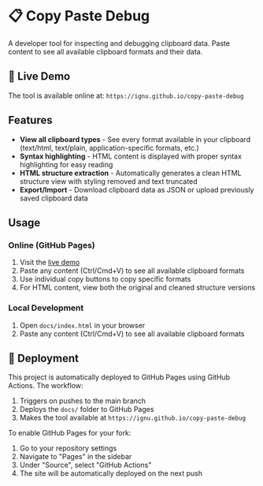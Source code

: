 # 📋 Copy Paste Debug

A developer tool for inspecting and debugging clipboard data. Paste content to see all available clipboard formats and their data.

## 🚀 Live Demo

The tool is available online at: `https://ignu.github.io/copy-paste-debug`

## Features

- **View all clipboard types** - See every format available in your clipboard (text/html, text/plain, application-specific formats, etc.)
- **Syntax highlighting** - HTML content is displayed with proper syntax highlighting for easy reading
- **HTML structure extraction** - Automatically generates a clean HTML structure view with styling removed and text truncated
- **Export/Import** - Download clipboard data as JSON or upload previously saved clipboard data

## Usage

### Online (GitHub Pages)

1. Visit the [live demo](https://ignu.github.io/copy-paste-debug)
2. Paste any content (Ctrl/Cmd+V) to see all available clipboard formats
3. Use individual copy buttons to copy specific formats
4. For HTML content, view both the original and cleaned structure versions

### Local Development

1. Open `docs/index.html` in your browser
2. Paste any content (Ctrl/Cmd+V) to see all available clipboard formats

## 🔧 Deployment

This project is automatically deployed to GitHub Pages using GitHub Actions. The workflow:

1. Triggers on pushes to the main branch
2. Deploys the `docs/` folder to GitHub Pages
3. Makes the tool available at `https://ignu.github.io/copy-paste-debug`

To enable GitHub Pages for your fork:

1. Go to your repository settings
2. Navigate to "Pages" in the sidebar
3. Under "Source", select "GitHub Actions"
4. The site will be automatically deployed on the next push
